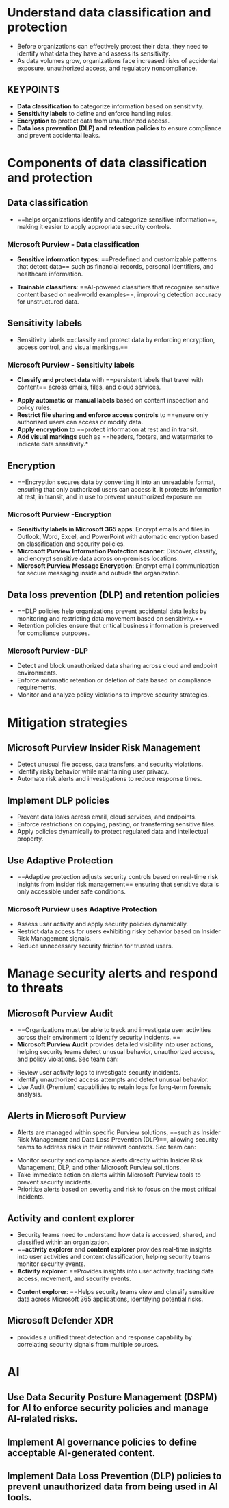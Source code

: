 # Understand data classification and protection
* Before organizations can effectively protect their data, they need to identify what data they have and assess its sensitivity.
* As data volumes grow, organizations face increased risks of accidental exposure, unauthorized access, and regulatory noncompliance.
## KEYPOINTS

- **Data classification** to categorize information based on sensitivity.
- **Sensitivity labels** to define and enforce handling rules.
- **Encryption** to protect data from unauthorized access.
- **Data loss prevention (DLP) and retention policies** to ensure compliance and prevent accidental leaks.
# Components of data classification and protection
## Data classification
* ==helps organizations identify and categorize sensitive information==, making it easier to apply appropriate security controls.

### Microsoft Purview - Data classification
- **Sensitive information types**: ==Predefined and customizable patterns that detect data== such as financial records, personal identifiers, and healthcare information.

- **Trainable classifiers**: ==AI-powered classifiers that recognize sensitive content based on real-world examples==, improving detection accuracy for unstructured data.

## Sensitivity labels
* Sensitivity labels ==classify and protect data by enforcing encryption, access control, and visual markings.==
### Microsoft Purview - Sensitivity labels
* **Classify and protect data** with ==persistent labels that travel with content== across emails, files, and cloud services.
- **Apply automatic or manual labels** based on content inspection and policy rules.
- **Restrict file sharing and enforce access controls** to ==ensure only authorized users can access or modify data.
- **Apply encryption** to ==protect information at rest and in transit.
- **Add visual markings** such as ==headers, footers, and watermarks to indicate data sensitivity.*

## Encryption
* ==Encryption secures data by converting it into an unreadable format, ensuring that only authorized users can access it. It protects information at rest, in transit, and in use to prevent unauthorized exposure.==
### Microsoft Purview -Encryption
- **Sensitivity labels in Microsoft 365 apps**: Encrypt emails and files in Outlook, Word, Excel, and PowerPoint with automatic encryption based on classification and security policies.
- **Microsoft Purview Information Protection scanner**: Discover, classify, and encrypt sensitive data across on-premises locations.
- **Microsoft Purview Message Encryption**: Encrypt email communication for secure messaging inside and outside the organization.

## Data loss prevention (DLP) and retention policies
* ==DLP policies help organizations prevent accidental data leaks by monitoring and restricting data movement based on sensitivity.== 
* Retention policies ensure that critical business information is preserved for compliance purposes.

### Microsoft Purview -DLP

- Detect and block unauthorized data sharing across cloud and endpoint environments.
- Enforce automatic retention or deletion of data based on compliance requirements.
- Monitor and analyze policy violations to improve security strategies.



# Mitigation strategies
## Microsoft Purview Insider Risk Management
- Detect unusual file access, data transfers, and security violations.
- Identify risky behavior while maintaining user privacy.
- Automate risk alerts and investigations to reduce response times.

## Implement DLP policies
- Prevent data leaks across email, cloud services, and endpoints.
- Enforce restrictions on copying, pasting, or transferring sensitive files.
- Apply policies dynamically to protect regulated data and intellectual property.

## Use Adaptive Protection
* ==Adaptive protection adjusts security controls based on real-time risk insights from insider risk management== ensuring that sensitive data is only accessible under safe conditions.
### Microsoft Purview uses Adaptive Protection
- Assess user activity and apply security policies dynamically.
- Restrict data access for users exhibiting risky behavior based on Insider Risk Management signals.
- Reduce unnecessary security friction for trusted users.

# Manage security alerts and respond to threats
## Microsoft Purview Audit
* ==Organizations must be able to track and investigate user activities across their environment to identify security incidents. ==
* **Microsoft Purview Audit** provides detailed visibility into user actions, helping security teams detect unusual behavior, unauthorized access, and policy violations.
Sec team can:
- Review user activity logs to investigate security incidents.
- Identify unauthorized access attempts and detect unusual behavior.
- Use Audit (Premium) capabilities to retain logs for long-term forensic analysis.
## Alerts in Microsoft Purview
* Alerts are managed within specific Purview solutions, ==such as Insider Risk Management and Data Loss Prevention (DLP)==, allowing security teams to address risks in their relevant contexts.
Sec team can:
- Monitor security and compliance alerts directly within Insider Risk Management, DLP, and other Microsoft Purview solutions.
- Take immediate action on alerts within Microsoft Purview tools to prevent security incidents.
- Prioritize alerts based on severity and risk to focus on the most critical incidents.
## Activity and content explorer
* Security teams need to understand how data is accessed, shared, and classified within an organization. 
* ==**activity explorer** and **content explorer** provides real-time insights into user activities and content classification, helping security teams monitor security events.
*  **Activity explorer**: ==Provides insights into user activity, tracking data access, movement, and security events.
- **Content explorer**: ==Helps security teams view and classify sensitive data across Microsoft 365 applications, identifying potential risks.

## Microsoft Defender XDR
* provides a unified threat detection and response capability by correlating security signals from multiple sources.

# AI

## Use Data Security Posture Management (DSPM) for AI to enforce security policies and manage AI-related risks.

## Implement **AI governance policies** to define acceptable AI-generated content.

## **Implement Data Loss Prevention (DLP) policies** to prevent unauthorized data from being used in AI tools.